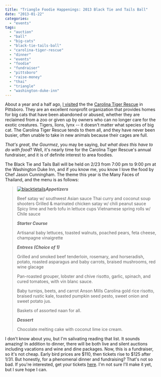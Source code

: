 ```yaml
---
title: "Triangle Foodie Happenings: 2013 Black Tie and Tails Ball"
date: "2013-01-22"
categories: 
  - "events"
tags: 
  - "auction"
  - "ball"
  - "big-cats"
  - "black-tie-tails-ball"
  - "carolina-tiger-rescue"
  - "dinner"
  - "events"
  - "foodie"
  - "fundraiser"
  - "pittsboro"
  - "raise-money"
  - "thai"
  - "triangle"
  - "washington-duke-inn"
---
```


About a year and a half ago, [I visited](http://www.rebeccagomezfarrell.com/2011/04/carolina-tiger-rescue/ "Visit blog") the the [Carolina Tiger Rescue](http://www.carolinatigerrescue.org/default.asp "Website") in Pittsboro. They are an excellent nonprofit organization that provides homes for big cats that have been abandoned or abused, whether they are reclaimed from a zoo or given up by owners who can no longer care for the exotic creatures. Tigers, lions, lynx -- it doesn't matter what species of big cat. The Carolina Tiger Rescue tends to them all, and they have never been busier, often unable to take in new animals because their cages are full.

_That's great, the Gourmez_, you may be saying, _but what does this have to do with food_? Well, it's nearly time for the Carolina Tiger Rescue's annual fundraiser, and it is of definite interest to area foodies.

The Black Tie and Tails Ball will be held on 2/23 from 7:00 pm to 9:00 pm at the Washington Duke Inn, and if you know me, you know I love the food by Chef Jason Cunningham. The theme this year is the Many Faces of Thailand, and the menu is as follows:

> [![blacktietails](http://www.rebeccagomezfarrell.com/wp-content/uploads/2013/01/blacktietails.png)](http://www.rebeccagomezfarrell.com/?attachment_id=5591)**_Appetizers_**
> 
> Beef satay w/ southwest Asian sauce Thai curry and coconut soup shooters Grilled & marinated chicken satay w/ chili peanut sauce Spicy lime and herb tofu in lettuce cups Vietnamese spring rolls w/ Chile sauce
> 
> **_Starter Course_**
> 
> Artisanal baby lettuces, toasted walnuts, poached pears, feta cheese, champagne vinaigrette
> 
> **_Entrees (Choice of 1)_**
> 
> Grilled and smoked beef tenderloin, rosemary, and horseradish, potato, roasted asparagus and baby carrots, braised mushrooms, red wine glacage
> 
> Pan-roasted grouper, lobster and chive risotto, garlic, spinach, and cured tomatoes, with vin blanc sauce.
> 
> Baby turnips, beets, and carrot Anson Mills Carolina gold rice risotto, braised rustic kale, toasted pumpkin seed pesto, sweet onion and sweet potato jus.
> 
> Baskets of assorted naan for all.
> 
> **_Dessert_**
> 
> Chocolate melting cake with coconut lime ice cream.

I don't know about you, but I'm salivating reading that list. It sounds amazing! In addition to dinner, there will be both live and silent auctions including vacations and wine and dine packages. Now, this is a fundraiser, so it's not cheap. Early bird prices are $110, then tickets rise to $125 after 1/31. But honestly, for a phenomenal dinner and fundraising? That's not so bad. If you're interested, get your tickets [here](http://www.carolinatigerrescue.org/events/BTTB/default.asp "tickets for black ties and tails ball"). I'm not sure I'll make it yet, but I sure hope I can.
